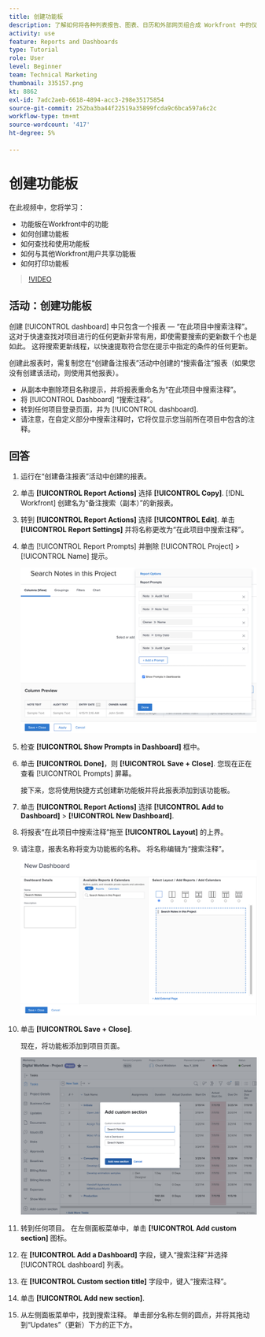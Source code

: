 ```yaml
---
title: 创建功能板
description: 了解如何将各种列表报告、图表、日历和外部网页组合成 Workfront 中的仪表板。
activity: use
feature: Reports and Dashboards
type: Tutorial
role: User
level: Beginner
team: Technical Marketing
thumbnail: 335157.png
kt: 8862
exl-id: 7adc2aeb-6618-4894-acc3-298e35175854
source-git-commit: 252ba3ba44f22519a35899fcda9c6bca597a6c2c
workflow-type: tm+mt
source-wordcount: '417'
ht-degree: 5%

---
```


# 创建功能板

在此视频中，您将学习：

* 功能板在Workfront中的功能
* 如何创建功能板
* 如何查找和使用功能板
* 如何与其他Workfront用户共享功能板
* 如何打印功能板

>[!VIDEO](https://video.tv.adobe.com/v/335157/?quality=12)

## 活动：创建功能板

创建 [!UICONTROL dashboard] 中只包含一个报表 — “在此项目中搜索注释”。 这对于快速查找对项目进行的任何更新非常有用，即使需要搜索的更新数千个也是如此。 这将搜索更新线程，以快速提取符合您在提示中指定的条件的任何更新。

创建此报表时，需复制您在“创建备注报表”活动中创建的“搜索备注”报表（如果您没有创建该活动，则使用其他报表）。

* 从副本中删除项目名称提示，并将报表重命名为“在此项目中搜索注释”。
* 将 [!UICONTROL Dashboard] “搜索注释”。
* 转到任何项目登录页面，并为 [!UICONTROL dashboard].
* 请注意，在自定义部分中搜索注释时，它将仅显示您当前所在项目中包含的注释。

## 回答

1. 运行在“创建备注报表”活动中创建的报表。
1. 单击 **[!UICONTROL Report Actions]** 选择 **[!UICONTROL Copy]**. [!DNL Workfront] 创建名为“备注搜索（副本）”的新报表。
1. 转到 **[!UICONTROL Report Actions]** 选择 **[!UICONTROL Edit]**. 单击 **[!UICONTROL Report Settings]** 并将名称更改为“在此项目中搜索注释”。
1. 单击 [!UICONTROL Report Prompts] 并删除 [!UICONTROL Project] > [!UICONTROL Name] 提示。

   ![用于创建新功能板的屏幕图像](assets/edit-report-prompts.png)

1. 检查 **[!UICONTROL Show Prompts in Dashboard]** 框中。
1. 单击 **[!UICONTROL Done]**，则 **[!UICONTROL Save + Close]**. 您现在正在查看 [!UICONTROL Prompts] 屏幕。

   接下来，您将使用快捷方式创建新功能板并将此报表添加到该功能板。

1. 单击 **[!UICONTROL Report Actions]** 选择 **[!UICONTROL Add to Dashboard]** > **[!UICONTROL New Dashboard]**.
1. 将报表“在此项目中搜索注释”拖至 **[!UICONTROL Layout]** 的上界。
1. 请注意，报表名称将变为功能板的名称。 将名称编辑为“搜索注释”。

   ![用于创建新功能板的屏幕图像](assets/create-dashboard.png)

1. 单击 **[!UICONTROL Save + Close]**.

   现在，将功能板添加到项目页面。

   ![用于创建新功能板的屏幕图像](assets/add-custom-section.png)

1. 转到任何项目。 在左侧面板菜单中，单击 **[!UICONTROL Add custom section]** 图标。
1. 在 **[!UICONTROL Add a Dashboard]** 字段，键入“搜索注释”并选择 [!UICONTROL dashboard] 列表。
1. 在 **[!UICONTROL Custom section title]** 字段中，键入“搜索注释”。
1. 单击 **[!UICONTROL Add new section]**.
1. 从左侧面板菜单中，找到搜索注释。 单击部分名称左侧的圆点，并将其拖动到“Updates”（更新）下方的正下方。
